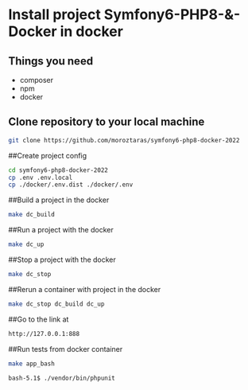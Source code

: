 # Install project Symfony6-PHP8-&-Docker in docker

## Things you need
* composer
* npm
* docker

## Clone repository to your local machine
```bash
git clone https://github.com/moroztaras/symfony6-php8-docker-2022
```

##Create project config
```bash
cd symfony6-php8-docker-2022
cp .env .env.local
cp ./docker/.env.dist ./docker/.env
```

##Build a project in the docker
```bash
make dc_build
```
##Run a project with the docker
```bash
make dc_up
```
##Stop a project with the docker
```bash
make dc_stop
```

##Rerun a container with project in the docker
```bash
make dc_stop dc_build dc_up
```

##Go to the link at
```bash
http://127.0.0.1:888
```

##Run tests from docker container
```bash
make app_bash
```
```bash
bash-5.1$ ./vendor/bin/phpunit
```